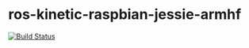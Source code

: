 # ros-kinetic-raspbian-jessie-armhf

[![Build Status](https://travis-ci.org/ntrlmt/ros-kinetic-raspbian-jessie-armhf.svg?branch=perception)](https://travis-ci.org/ntrlmt/ros-kinetic-perception-raspbian-jessie-armhf)
